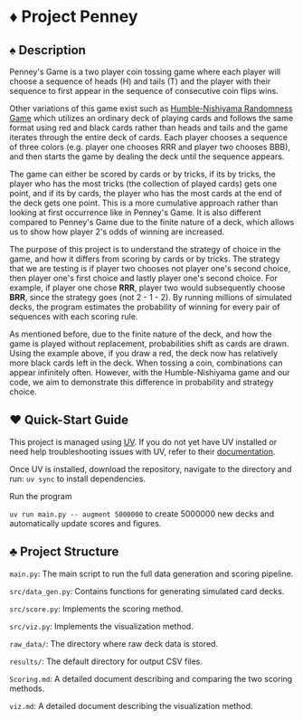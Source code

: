 # ♦️ Project Penney 

## ♠️ Description

Penney's Game is a two player coin tossing game where each player will choose a sequence of heads (H) and tails (T) and the player with their sequence to first appear in the sequence of consecutive coin flips wins. 

Other variations of this game exist such as [Humble-Nishiyama Randomness Game](https://mathwo.github.io/assets/files/penney_game/humble-nishiyama_randomness_game-a_new_variation_on_penneys_coin_game.pdf)  which utilizes an ordinary deck of playing cards and follows the same format using red and black cards rather than heads and tails and the game iterates through the entire deck of cards. Each player chooses a sequence of three colors (e.g. player one chooses RRR and player two chooses BBB), and then starts the game by dealing the deck until the sequence appears. 

The game can either be scored by cards or by tricks, if its by tricks, the player who has the most tricks (the collection of played cards) gets one point, and if its by cards, the player who has the most cards at the end of the deck gets one point. This is a more cumulative approach rather than looking at first occurrence like in Penney's Game. It is also different compared to Penney's Game due to the finite nature of a deck, which allows us to show how player 2's odds of winning are increased. 

The purpose of this project is to understand the strategy of choice in the game, and how it differs from scoring by cards or by tricks. The strategy that we are testing is if player two chooses not player one's second choice, then player one's first choice and lastly player one's second choice. For example, if player one chose **RRR**, player two would subsequently choose **BRR**, since the strategy goes (not 2 - 1 - 2). By running millions of simulated decks, the program estimates the probability of winning for every pair of sequences with each scoring rule.

As mentioned before, due to the finite nature of the deck, and how the game is played without replacement, probabilities shift as cards are drawn. Using the example above, if you draw a red, the deck now has relatively more black cards left in the deck. When tossing a coin, combinations can appear infinitely often. However, with the Humble-Nishiyama game and our code, we aim to demonstrate this difference in probability and strategy choice. 


## ♥️ Quick-Start Guide

This project is managed using [UV](https://docs.astral.sh/uv/). If you do not yet have UV installed or need help troubleshooting issues with UV, refer to their [documentation](https://docs.astral.sh/uv/getting-started/features/). 

Once UV is installed, download the repository, navigate to the directory and run: `uv sync` to install dependencies.

Run the program

`uv run main.py -- augment 5000000` to create 5000000 new decks and automatically update scores and figures.

## ♣️ Project Structure

`main.py`: The main script to run the full data generation and scoring pipeline.

`src/data_gen.py`: Contains functions for generating simulated card decks.

`src/score.py`: Implements the scoring method.

`src/viz.py`: Implements the visualization method.

`raw_data/`: The directory where raw deck data is stored.

`results/`: The default directory for output CSV files.

`Scoring.md`: A detailed document describing and comparing the two scoring methods.

`viz.md`: A detailed document describing the visualization method.
